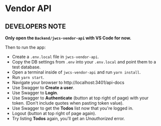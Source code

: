 # Vendor API

## DEVELOPERS NOTE

**Only open the `Backend/jwcs-vendor-api` with VS Code for now.**

Then to run the app:

- Create a `.env.local` file in `jwcs-vendor-api`.
- Copy the DB settings from `.env` into your `.env.local` and point them
  to a test database.
- Open a terminal inside of `jwcs-vendor-api` and run `yarn install`.
- Run `yarn start`.
- Navigate your browser to http://localhost:3401/api-docs
- Use Swagger to **Create a user**.
- Use Swagger to **Login**.
- Use Swagger to **Authenticate** (button at top right of page) with your token.
  (Don't include quotes when pasting token value).
- Use Swagger to get the **Todos** list now that you're logged in.
- Logout (button at top right of page again).
- Try listing **Todos** again, you'll get an _Unauthorized_ error.
